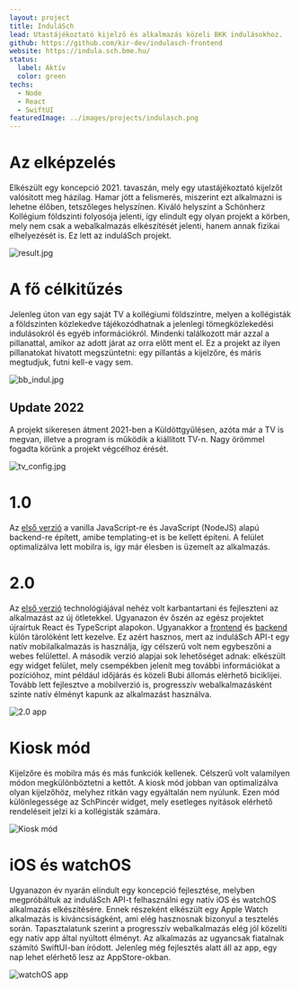 ```yaml
---
layout: project
title: InduláSch
lead: Utastájékoztató kijelző és alkalmazás közeli BKK indulásokhoz.
github: https://github.com/kir-dev/indulasch-frontend
website: https://indula.sch.bme.hu/
status:
  label: Aktív
  color: green
techs:
  - Node
  - React
  - SwiftUI
featuredImage: ../images/projects/indulasch.png
---
```


# Az elképzelés

Elkészült egy koncepció 2021. tavaszán, mely egy utastájékoztató kijelzőt valósított meg házilag.
Hamar jött a felismerés, miszerint ezt alkalmazni is lehetne élőben, tetszőleges helyszínen.
Kiváló helyszínt a Schönherz Kollégium földszinti folyosója jelenti, így elindult egy olyan projekt a körben,
mely nem csak a webalkalmazás elkészítését jelenti, hanem annak fizikai elhelyezését is. Ez lett az induláSch projekt.

![result.jpg](https://warp.sch.bme.hu/img/blobs/redirect/eyJfcmFpbHMiOnsibWVzc2FnZSI6IkJBaHBBa29CIiwiZXhwIjpudWxsLCJwdXIiOiJibG9iX2lkIn19--23020bf4222d0b0bdb025538307f5acd901e1d3e/20220224_221214.jpg)

# A fő célkitűzés

Jelenleg úton van egy saját TV a kollégiumi földszintre, melyen a kollégisták a földszinten közlekedve tájékozódhatnak a jelenlegi tömegközlekedési indulásokról és egyéb információkról.
Mindenki találkozott már azzal a pillanattal, amikor az adott járat az orra előtt ment el. Ez a projekt az ilyen pillanatokat hivatott megszüntetni: egy pillantás a kijelzőre, és máris megtudjuk, futni kell-e vagy sem.

![bb_indul.jpg](https://warp.sch.bme.hu/img/blobs/redirect/eyJfcmFpbHMiOnsibWVzc2FnZSI6IkJBaHBBa2dCIiwiZXhwIjpudWxsLCJwdXIiOiJibG9iX2lkIn19--6292c18285d9549f499c1d8cd15848c5ffec8c74/IMG_20220125_180337.jpg)

## Update 2022

A projekt sikeresen átment 2021-ben a Küldöttgyűlésen, azóta már a TV is megvan, illetve a program is működik a kiállított TV-n. Nagy örömmel fogadta körünk a projekt végcélhoz érését.

![tv_config.jpg](https://warp.sch.bme.hu/img/blobs/redirect/eyJfcmFpbHMiOnsibWVzc2FnZSI6IkJBaHBBa2tCIiwiZXhwIjpudWxsLCJwdXIiOiJibG9iX2lkIn19--06a42087635b3b332ab620c00dc216eb52fe04c3/IMG_20220224_214032.jpg)

# 1.0

Az [első verzió](https://github.com/berenteb/indulasch) a vanilla JavaScript-re és JavaScript (NodeJS) alapú backend-re épített, amibe templating-et is be kellett építeni.
A felület optimalizálva lett mobilra is, így már élesben is üzemelt az alkalmazás.

# 2.0

Az [első verzió](https://github.com/berenteb/indulasch) technológiájával nehéz volt karbantartani és fejleszteni az alkalmazást az új ötletekkel.
Ugyanazon év őszén az egész projektet újraírtuk React és TypeScript alapokon. Ugyanakkor a [frontend](https://github.com/kir-dev/indulasch-frontend) és [backend](https://github.com/kir-dev/indulasch-api) külön tárolóként lett kezelve.
Ez azért hasznos, mert az induláSch API-t egy natív mobilalkalmazás is használja, így célszerű volt nem egybeszőni a webes felülettel.
A második verzió alapjai sok lehetőséget adnak: elkészült egy widget felület, mely csempékben jelenít meg további információkat a pozícióhoz, mint például időjárás és közeli Bubi állomás elérhető biciklijei.
Tovább lett fejlesztve a mobilverzió is, progresszív webalkalmazásként szinte natív élményt kapunk az alkalmazást használva.

![2.0 app](https://warp.sch.bme.hu/img/blobs/redirect/eyJfcmFpbHMiOnsibWVzc2FnZSI6IkJBaHBTdz09IiwiZXhwIjpudWxsLCJwdXIiOiJibG9iX2lkIn19--133cebeeb425a7e39b267eddc354d9759b88b455/iPhone.png)

# Kiosk mód

Kijelzőre és mobilra más és más funkciók kellenek. Célszerű volt valamilyen módon megkülönböztetni a kettőt. A kiosk mód jobban van optimalizálva olyan kijelzőhöz, melyhez ritkán vagy egyáltalán nem nyúlunk.
Ezen mód különlegessége az SchPincér widget, mely esetleges nyitások elérhető rendeléseit jelzi ki a kollégisták számára.

![Kiosk mód](https://warp.sch.bme.hu/img/blobs/redirect/eyJfcmFpbHMiOnsibWVzc2FnZSI6IkJBaHBUQT09IiwiZXhwIjpudWxsLCJwdXIiOiJibG9iX2lkIn19--cf52887cf07293ce99f1da21ff656b80bb44025b/TV.png)

# iOS és watchOS

Ugyanazon év nyarán elindult egy koncepció fejlesztése, melyben megpróbáltuk az induláSch API-t felhasználni egy natív iOS és watchOS alkalmazás elkészítésére.
Ennek részeként elkészült egy Apple Watch alkalmazás is kíváncsiságként, ami elég hasznosnak bizonyul a tesztelés során.
Tapasztalatunk szerint a progresszív webalkalmazás elég jól közelíti egy natív app által nyúltott élményt.
Az alkalmazás az ugyancsak fiatalnak számító SwiftUI-ban íródott.
Jelenleg még fejlesztés alatt áll az app, egy nap lehet elérhető lesz az AppStore-okban.

![watchOS app](https://warp.sch.bme.hu/img/blobs/redirect/eyJfcmFpbHMiOnsibWVzc2FnZSI6IkJBaHBUZz09IiwiZXhwIjpudWxsLCJwdXIiOiJibG9iX2lkIn19--a227e5a001c2ce1cfb5b594f8fa4c4a0be338107/aw_mockup.jpg)
